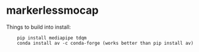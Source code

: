 # markerlessmocap
 




Things to build into install:

        pip install mediapipe tdqm
        conda install av -c conda-forge (works better than pip install av)